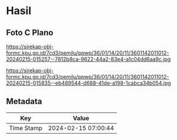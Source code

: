 # Hasil

## Foto C Plano

https://sirekap-obj-formc.kpu.go.id/7cd3/pemilu/ppwp/36/01/14/20/11/3601142011012-20240215-015257--7812b8ca-9622-44a2-83e4-a1c04dd6aa9c.jpg

https://sirekap-obj-formc.kpu.go.id/7cd3/pemilu/ppwp/36/01/14/20/11/3601142011012-20240215-015835--eb489544-d688-41de-a198-1cabca34b054.jpg


## Metadata

| Key        | Value               |
| ---------- | ------------------- |
| Time Stamp | 2024-02-15 07:00:44 |



